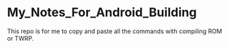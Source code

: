 # My_Notes_For_Android_Building
This repo is for me to copy and paste all the commands with compiling ROM or TWRP.

